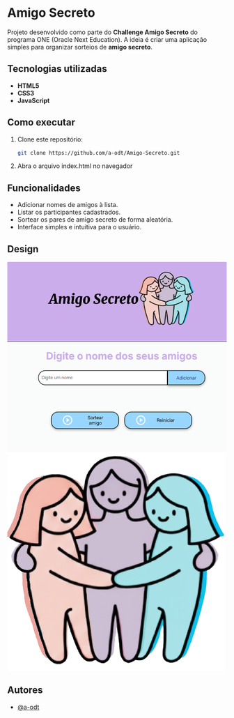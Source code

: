 
# Amigo Secreto

Projeto desenvolvido como parte do **Challenge Amigo Secreto** do programa ONE (Oracle Next Education). A ideia é criar uma aplicação simples para organizar sorteios de **amigo secreto**.

## Tecnologias utilizadas
- **HTML5**
- **CSS3**
- **JavaScript**

## Como executar

1. Clone este repositório:
   ```bash
   git clone https://github.com/a-odt/Amigo-Secreto.git
   ```
   
2. Abra o arquivo index.html no navegador

## Funcionalidades
- Adicionar nomes de amigos à lista.
- Listar os participantes cadastrados.
- Sortear os pares de amigo secreto de forma aleatória.
- Interface simples e intuitiva para o usuário.

## Design
![imagem](assets/image.png)
![bonecos](assets/amigo-secreto.png)

## Autores
- [@a-odt](https://github.com/a-odt)

